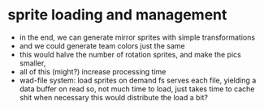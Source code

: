 # sprite loading and management

- in the end, we can generate mirror sprites with simple transformations
- and we could generate team colors just the same
- this would halve the number of rotation sprites, and make the pics smaller,
- all of this (might?) increase processing time
- wad-file system: load sprites on demand
	fs serves each file, yielding a data buffer on read
	so, not much time to load, just takes time to cache shit
	when necessary
	this would distribute the load a bit?
